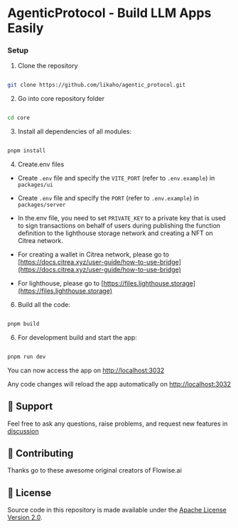 <!-- markdownlint-disable MD030 -->


# AgenticProtocol - Build LLM Apps Easily


### Setup

  

1. Clone the repository

  

```bash

git clone https://github.com/likaho/agentic_protocol.git

```

  

2. Go into core repository folder
  

```bash

cd core

```

  

3. Install all dependencies of all modules:

  

```bash

pnpm install

```

4. Create.env files

- Create `.env` file and specify the `VITE_PORT` (refer to `.env.example`) in `packages/ui`

- Create `.env` file and specify the `PORT` (refer to `.env.example`) in `packages/server`
- In the.env file, you need to set `PRIVATE_KEY` to a private key that is used to sign transactions on behalf of users during publishing the function definition to the lighthouse storage network and creating a NFT on Citrea network.

- For creating a wallet in Citrea network, please go to [https://docs.citrea.xyz/user-guide/how-to-use-bridge](https://docs.citrea.xyz/user-guide/how-to-use-bridge)
- For lighthouse, please go to [https://files.lighthouse.storage](https://files.lighthouse.storage)
  
6. Build all the code:

  

```bash

pnpm build

```

  

6. For development build and start the app:

  

```bash

pnpm run dev

```

  

You can now access the app on [http://localhost:3032](http://localhost:3032)

  

Any code changes will reload the app automatically on [http://localhost:3032](http://localhost:3032)

  
  
  

## 🙋 Support

Feel free to ask any questions, raise problems, and request new features in [discussion](https://github.com/likaho/agenticprotocol/discussions)

## 🙌 Contributing

Thanks go to these awesome original creators of Flowise.ai

## 📄 License

Source code in this repository is made available under the [Apache License Version 2.0](LICENSE.md).
